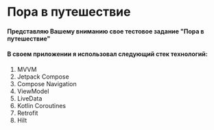 # Пора в путешествие

#### Представляю Вашему вниманию свое тестовое задание "Пора в путешествие"
#### В своем приложении я использовал следующий стек технологий:
1. MVVM
2. Jetpack Compose
3. Compose Navigation
4. ViewModel
5. LiveData
6. Kotlin Coroutines
7. Retrofit
8. Hilt
